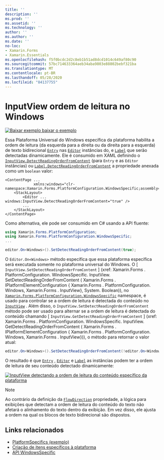 ```yaml
---
title: ''
description: ''
ms.prod: ''
ms.assetid: ''
ms.technology: ''
author: ''
ms.author: ''
ms.date: ''
no-loc:
- Xamarin.Forms
- Xamarin.Essentials
ms.openlocfilehash: f5f0bcdc2d2c8eb1b51ad8dcd1014c649af80c90
ms.sourcegitcommit: 57bc714633364aeb34aba9803e88802bebf321ba
ms.translationtype: MT
ms.contentlocale: pt-BR
ms.lasthandoff: 05/28/2020
ms.locfileid: "84137755"
---
```

# <a name="inputview-reading-order-on-windows"></a>InputView ordem de leitura no Windows

[![Baixar exemplo ](~/media/shared/download.png) baixar o exemplo](https://docs.microsoft.com/samples/xamarin/xamarin-forms-samples/userinterface-platformspecifics)

Essa Plataforma Universal do Windows específica da plataforma habilita a ordem de leitura (da esquerda para a direita ou da direita para a esquerda) de texto bidirecional [`Entry`](xref:Xamarin.Forms.Entry) nas [`Editor`](xref:Xamarin.Forms.Editor) instâncias do, e [`Label`](xref:Xamarin.Forms.Label) que serão detectadas dinamicamente. Ele é consumido em XAML definindo o [`InputView.DetectReadingOrderFromContent`](xref:Xamarin.Forms.PlatformConfiguration.WindowsSpecific.InputView.DetectReadingOrderFromContentProperty) (para `Entry` e as `Editor` instâncias) ou [`Label.DetectReadingOrderFromContent`](xref:Xamarin.Forms.PlatformConfiguration.WindowsSpecific.Label.DetectReadingOrderFromContentProperty) a propriedade anexada como um `boolean` valor:

```xaml
<ContentPage ...
             xmlns:windows="clr-namespace:Xamarin.Forms.PlatformConfiguration.WindowsSpecific;assembly=Xamarin.Forms.Core">
    <StackLayout>
        <Editor ... windows:InputView.DetectReadingOrderFromContent="true" />
        ...
    </StackLayout>
</ContentPage>
```

Como alternativa, ele pode ser consumido em C# usando a API fluente:

```csharp
using Xamarin.Forms.PlatformConfiguration;
using Xamarin.Forms.PlatformConfiguration.WindowsSpecific;
...

editor.On<Windows>().SetDetectReadingOrderFromContent(true);
```

O `Editor.On<Windows>` método especifica que essa plataforma específica será executada somente no plataforma universal do Windows. O [ `InputView.SetDetectReadingOrderFromContent` ] (xref: Xamarin.Forms . PlatformConfiguration. WindowsSpecific. InputView. SetDetectReadingOrderFromContent ( Xamarin.Forms . IPlatformElementConfiguration { Xamarin.Forms . PlatformConfiguration. Windows, Xamarin.Forms . InputView}, System. Boolean)), no [`Xamarin.Forms.PlatformConfiguration.WindowsSpecific`](xref:Xamarin.Forms.PlatformConfiguration.WindowsSpecific) namespace, é usado para controlar se a ordem de leitura é detectada do conteúdo no [`InputView`](xref:Xamarin.Forms.InputView) . Além disso, o `InputView.SetDetectReadingOrderFromContent` método pode ser usado para alternar se a ordem de leitura é detectada do conteúdo chamando [ `InputView.GetDetectReadingOrderFromContent` ] (xref: Xamarin.Forms . PlatformConfiguration. WindowsSpecific. InputView. GetDetectReadingOrderFromContent ( Xamarin.Forms . IPlatformElementConfiguration { Xamarin.Forms . PlatformConfiguration. Windows, Xamarin.Forms . InputView})), o método para retornar o valor atual:

```csharp
editor.On<Windows>().SetDetectReadingOrderFromContent(!editor.On<Windows>().GetDetectReadingOrderFromContent());
```

O resultado é que [`Entry`](xref:Xamarin.Forms.Entry) , [`Editor`](xref:Xamarin.Forms.Editor) e [`Label`](xref:Xamarin.Forms.Label) as instâncias podem ter a ordem de leitura de seu conteúdo detectado dinamicamente:

[![InputView detectando a ordem de leitura do conteúdo específico da plataforma](inputview-reading-order-images/editor-readingorder.png "InputView detectando a ordem de leitura do conteúdo específico da plataforma")](inputview-reading-order-images/editor-readingorder-large.png#lightbox "InputView detectando a ordem de leitura do conteúdo específico da plataforma")

> [!NOTE]
> Ao contrário da definição da [`FlowDirection`](xref:Xamarin.Forms.VisualElement.FlowDirection) propriedade, a lógica para exibições que detectam a ordem de leitura do conteúdo do texto não afetará o alinhamento do texto dentro da exibição. Em vez disso, ele ajusta a ordem na qual os blocos de texto bidirecional são dispostos.

## <a name="related-links"></a>Links relacionados

- [PlatformSpecifics (exemplo)](https://docs.microsoft.com/samples/xamarin/xamarin-forms-samples/userinterface-platformspecifics)
- [Criação de itens específicos à plataforma](~/xamarin-forms/platform/platform-specifics/index.md#creating-platform-specifics)
- [API WindowsSpecific](xref:Xamarin.Forms.PlatformConfiguration.WindowsSpecific)
